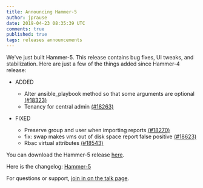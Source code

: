 ```yaml
---
title: Announcing Hammer-5
author: jprause
date: 2019-04-23 08:35:39 UTC
comments: true
published: true
tags: releases announcements
---
```


We've just built Hammer-5. This release contains bug fixes, UI tweaks, and stabilization.
Here are just a few of the things added since Hammer-4 release:

- ADDED
  * Alter ansible_playbook method so that some arguments are optional [(#18323)](https://github.com/ManageIQ/manageiq/pull/18323)
  * Tenancy for central admin [(#18263)](https://github.com/ManageIQ/manageiq/pull/18263)

- FIXED 
  * Preserve group and user when importing reports [(#18270)](https://github.com/ManageIQ/manageiq/pull/18270)
  * fix: swap makes vms out of disk space report false positive [(#18623)](https://github.com/ManageIQ/manageiq/pull/18623)
  * Rbac virtual attributes [(#18543)](https://github.com/ManageIQ/manageiq/pull/18543)

You can download the Hammer-5 release [here](http://manageiq.org/download/).

Here is the changelog:
[Hammer-5](https://github.com/ManageIQ/manageiq/blob/hammer/CHANGELOG.md)

For questions or support,
[join in on the talk page](http://talk.manageiq.org/).
